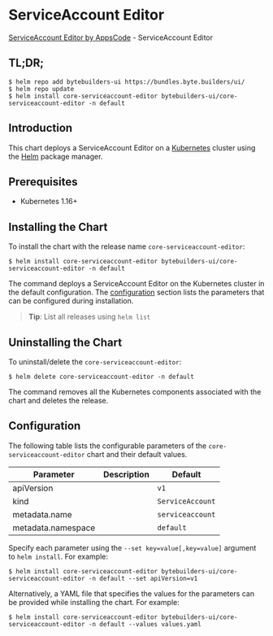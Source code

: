 # ServiceAccount Editor

[ServiceAccount Editor by AppsCode](https://byte.builders) - ServiceAccount Editor

## TL;DR;

```console
$ helm repo add bytebuilders-ui https://bundles.byte.builders/ui/
$ helm repo update
$ helm install core-serviceaccount-editor bytebuilders-ui/core-serviceaccount-editor -n default
```

## Introduction

This chart deploys a ServiceAccount Editor on a [Kubernetes](http://kubernetes.io) cluster using the [Helm](https://helm.sh) package manager.

## Prerequisites

- Kubernetes 1.16+

## Installing the Chart

To install the chart with the release name `core-serviceaccount-editor`:

```console
$ helm install core-serviceaccount-editor bytebuilders-ui/core-serviceaccount-editor -n default
```

The command deploys a ServiceAccount Editor on the Kubernetes cluster in the default configuration. The [configuration](#configuration) section lists the parameters that can be configured during installation.

> **Tip**: List all releases using `helm list`

## Uninstalling the Chart

To uninstall/delete the `core-serviceaccount-editor`:

```console
$ helm delete core-serviceaccount-editor -n default
```

The command removes all the Kubernetes components associated with the chart and deletes the release.

## Configuration

The following table lists the configurable parameters of the `core-serviceaccount-editor` chart and their default values.

|     Parameter      | Description |     Default      |
|--------------------|-------------|------------------|
| apiVersion         |             | `v1`             |
| kind               |             | `ServiceAccount` |
| metadata.name      |             | `serviceaccount` |
| metadata.namespace |             | `default`        |


Specify each parameter using the `--set key=value[,key=value]` argument to `helm install`. For example:

```console
$ helm install core-serviceaccount-editor bytebuilders-ui/core-serviceaccount-editor -n default --set apiVersion=v1
```

Alternatively, a YAML file that specifies the values for the parameters can be provided while
installing the chart. For example:

```console
$ helm install core-serviceaccount-editor bytebuilders-ui/core-serviceaccount-editor -n default --values values.yaml
```
